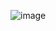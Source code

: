 ![image](https://user-images.githubusercontent.com/67628586/115141792-2fe5ac00-a079-11eb-9acf-2259432f93f9.png)
